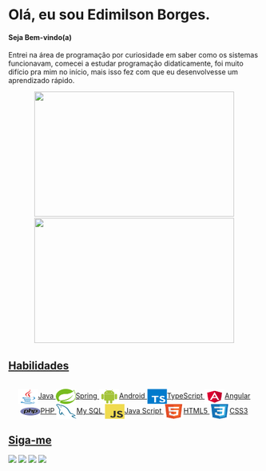 # Olá, eu sou Edimilson Borges.
#### Seja Bem-vindo(a)
Entrei na área de programação por curiosidade em saber como os sistemas funcionavam, comecei a estudar programação didaticamente, foi muito difício pra mim no início, mais isso fez com que eu desenvolvesse um aprendizado rápido.

<div style align="center">
  <a href="https://github.com/EdimilsonBorges">   
  <img height="250em" width="400em" src="https://github-readme-stats.vercel.app/api?username=EdimilsonBorges&show_icons=true&theme=tokyonight&include_all_commits=true&count_private=true&show=discussions_started,prs_merged,prs_merged_percentage"/>
  <img height="250em" width="400em" src="https://github-readme-stats.vercel.app/api/top-langs/?username=EdimilsonBorges&layout=compact&theme=tokyonight"/>
</div>

## Habilidades

<div style align="center" display="block"><br>
  <img align="center" alt="JAVA" height="30" width="40" title="JAVA" src="https://raw.githubusercontent.com/devicons/devicon/master/icons/java/java-original.svg">Java
  <img align="center" alt="SPRING" height="30" width="40" title="SPRING" src="https://raw.githubusercontent.com/devicons/devicon/master/icons/spring/spring-original.svg">Spring
  <img align="center" alt="ANDROID" height="30" width="40" title="ANDROID" src="https://raw.githubusercontent.com/devicons/devicon/master/icons/android/android-original.svg">Android 
  <img align="center" alt="TYPESCRIPT" height="30" width="40" title="TYPESCRIPT" src="https://raw.githubusercontent.com/devicons/devicon/master/icons/typescript/typescript-original.svg">TypeScript
  <img align="center" alt="ANGULAR" height="30" width="40" title="ANGULAR" src="https://raw.githubusercontent.com/devicons/devicon/master/icons/angular/angular-original.svg">Angular
  <img align="center" alt="PHP" height="30" width="40" title="PHP" src="https://raw.githubusercontent.com/devicons/devicon/master/icons/php/php-original.svg">PHP
  <img align="center" alt="MYSQL" height="30" width="40" title="MY SQL" src="https://raw.githubusercontent.com/devicons/devicon/master/icons/mysql/mysql-original.svg">My SQL
   <img align="center" alt="JAVASCRIPT" height="30" width="40" title="JAVASCRIPT" src="https://raw.githubusercontent.com/devicons/devicon/master/icons/javascript/javascript-original.svg">Java Script
  <img align="center" alt="HTML5" height="30" width="40" title="HTML5" src="https://raw.githubusercontent.com/devicons/devicon/master/icons/html5/html5-original.svg">HTML5
  <img align="center" alt="CSS3" height="30" width="40" title="CSS3" src="https://raw.githubusercontent.com/devicons/devicon/master/icons/css3/css3-original.svg">CSS3
</div>
  
  ## Siga-me
 
<div> 
  <a href="https://www.linkedin.com/in/edimilson-borges/" target="_blank" rel="noopener noreferrer"><img src="https://img.shields.io/badge/-LinkedIn-%230077B5?style=for-the-badge&logo=linkedin&logoColor=white" target="_blank"></a>
  <a href="https://instagram.com/edimilson_borgess" target="_blank"><img src="https://img.shields.io/badge/-Instagram-%23E4405F?style=for-the-badge&logo=instagram&logoColor=white" target="_blank rel="noopener noreferrer""></a> 
  <a href="https://www.facebook.com/edimilsonborgess" target="_blank" rel="noopener noreferrer"><img src="https://img.shields.io/badge/-Facebook-%230077B5?style=for-the-badge&logo=facebook&logoColor=white" target="_blank"></a>
  <a href = "mailto:edimilsonborges159@gmail.com"><img src="https://img.shields.io/badge/-Gmail-%23333?style=for-the-badge&logo=gmail&logoColor=white" target="_blank" rel="noopener noreferrer"></a> 
 
</div>
